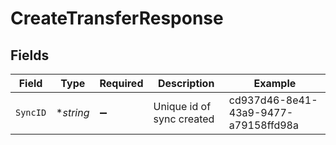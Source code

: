# CreateTransferResponse


## Fields

| Field                                | Type                                 | Required                             | Description                          | Example                              |
| ------------------------------------ | ------------------------------------ | ------------------------------------ | ------------------------------------ | ------------------------------------ |
| `SyncID`                             | **string*                            | :heavy_minus_sign:                   | Unique id of sync created            | cd937d46-8e41-43a9-9477-a79158ffd98a |